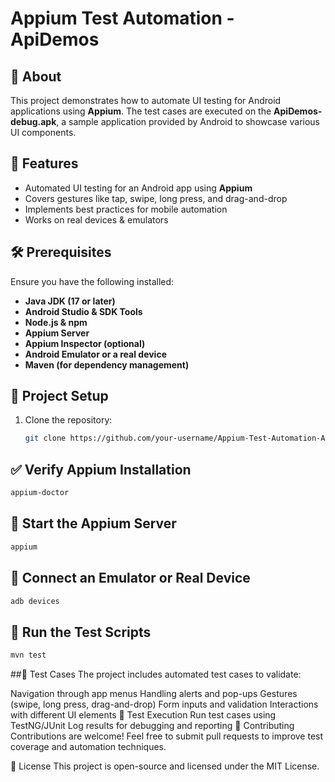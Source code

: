 # Appium Test Automation - ApiDemos

## 📌 About
This project demonstrates how to automate UI testing for Android applications using **Appium**. The test cases are executed on the **ApiDemos-debug.apk**, a sample application provided by Android to showcase various UI components.

## 🚀 Features
- Automated UI testing for an Android app using **Appium**
- Covers gestures like tap, swipe, long press, and drag-and-drop
- Implements best practices for mobile automation
- Works on real devices & emulators

## 🛠️ Prerequisites
Ensure you have the following installed:
- **Java JDK (17 or later)**
- **Android Studio & SDK Tools**
- **Node.js & npm**
- **Appium Server**
- **Appium Inspector (optional)**
- **Android Emulator or a real device**
- **Maven (for dependency management)**

## 📂 Project Setup
1. Clone the repository:
   ```sh
   git clone https://github.com/your-username/Appium-Test-Automation-ApiDemos.git
   ```
## ✅ Verify Appium Installation
```sh
appium-doctor
```

## 🚀 Start the Appium Server
```sh
appium
```

## 📱 Connect an Emulator or Real Device
```sh
adb devices
```

## 🏃 Run the Test Scripts
```sh
mvn test
```

##📜 Test Cases
The project includes automated test cases to validate:

Navigation through app menus
Handling alerts and pop-ups
Gestures (swipe, long press, drag-and-drop)
Form inputs and validation
Interactions with different UI elements
📌 Test Execution
Run test cases using TestNG/JUnit
Log results for debugging and reporting
🤝 Contributing
Contributions are welcome! Feel free to submit pull requests to improve test coverage and automation techniques.

📄 License
This project is open-source and licensed under the MIT License.
